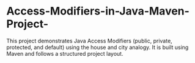 # Access-Modifiers-in-Java-Maven-Project-
This project demonstrates Java Access Modifiers (public, private, protected, and default) using the house and city analogy. It is built using Maven and follows a structured project layout.
